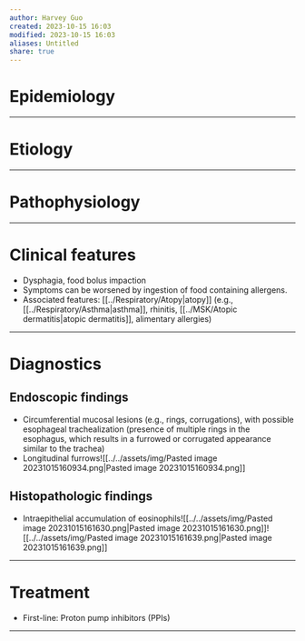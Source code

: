 ```yaml
---
author: Harvey Guo
created: 2023-10-15 16:03
modified: 2023-10-15 16:03
aliases: Untitled
share: true
---
```

# Epidemiology


---
# Etiology


---
# Pathophysiology


---
# Clinical features
- Dysphagia, food bolus impaction 
- Symptoms can be worsened by ingestion of food containing allergens.
- Associated features: [[../Respiratory/Atopy|atopy]] (e.g., [[../Respiratory/Asthma|asthma]], rhinitis, [[../MSK/Atopic dermatitis|atopic dermatitis]], alimentary allergies)

---
# Diagnostics
## Endoscopic findings 
- Circumferential mucosal lesions (e.g., rings, corrugations), with possible esophageal trachealization (presence of multiple rings in the esophagus, which results in a furrowed or corrugated appearance similar to the trachea)  
- Longitudinal furrows![[../../assets/img/Pasted image 20231015160934.png|Pasted image 20231015160934.png]]
## Histopathologic findings
- Intraepithelial accumulation of eosinophils![[../../assets/img/Pasted image 20231015161630.png|Pasted image 20231015161630.png]]![[../../assets/img/Pasted image 20231015161639.png|Pasted image 20231015161639.png]]

---
# Treatment
- First-line: Proton pump inhibitors (PPIs)

---
